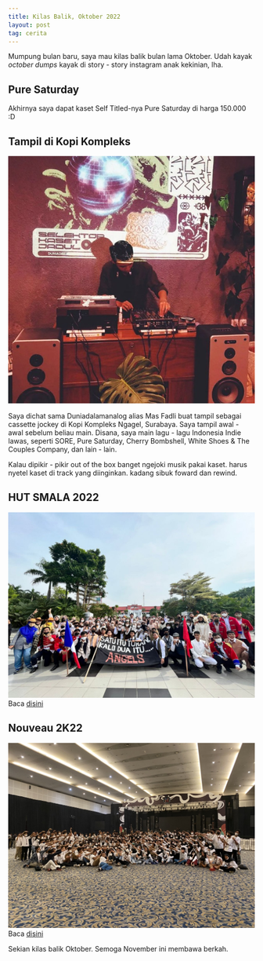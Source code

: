 ```yaml
---
title: Kilas Balik, Oktober 2022
layout: post
tag: cerita
---
```

Mumpung bulan baru, saya mau kilas balik bulan lama Oktober. Udah kayak *october dumps* kayak di story - story instagram anak kekinian, lha.
## Pure Saturday
Akhirnya saya dapat kaset Self Titled-nya Pure Saturday di harga 150.000 :D
## Tampil di Kopi Kompleks
<img src="/media/dj.jpg" class="right avatar">

Saya dichat sama Duniadalamanalog alias Mas Fadli buat tampil sebagai cassette jockey di Kopi Kompleks Ngagel, Surabaya. Saya tampil awal - awal sebelum beliau main. Disana, saya main lagu - lagu Indonesia Indie lawas, seperti SORE, Pure Saturday, Cherry Bombshell, White Shoes & The Couples Company, dan lain - lain.

Kalau dipikir - pikir out of the box banget ngejoki musik pakai kaset. harus nyetel kaset di track yang diinginkan. kadang sibuk foward dan rewind.


## HUT SMALA 2022
![](/media/hut-smala/walikota.jpg)
Baca [disini](/hut-smala-2022)
## Nouveau 2K22
![](/media/nuvo/nuvo.jpg)
Baca [disini](/nouveau-2k22)

Sekian kilas balik Oktober. Semoga November ini membawa berkah.
